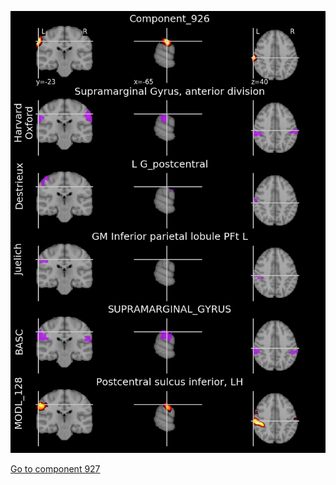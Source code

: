 


![926](preliminary/926.jpg "Component 926")

[Go to component 927](https://parietal-inria.github.io/MODL_atlas/1024/927 "Component 927")